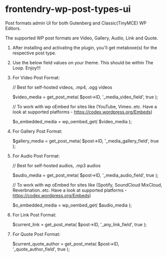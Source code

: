 # frontendry-wp-post-types-ui
Post formats admin UI for both Gutenberg and Classic(TinyMCE) WP Editors.

The supported WP post formats are Video, Gallery, Audio, Link and Quote.

1. After installing and activating the plugin, you'll get metaboxe(s) for the respective post type.  
2. Use the below field values on your theme. This should be within The Loop. Enjoy!!!

1. For Video Post Format:

    // Best for self-hosted videos, .mp4, .ogg videos

    $video_media = get_post_meta( $post->ID, '_media_video_field', true );

    // To work with wp oEmbed for sites like (YouTube, Vimeo..etc. Have a look at supported platforms - https://codex.wordpress.org/Embeds)

    $o_embedded_media = wp_oembed_get( $video_media );


2. For Gallery Post Format:

    $gallery_media = get_post_meta( $post->ID, '_media_gallery_field', true );

3. For Audio Post Format:

    // Best for self-hosted audios, .mp3 audios

    $audio_media = get_post_meta( $post->ID, '_media_audio_field', true );

    // To work with wp oEmbed for sites like (Spotify, SoundCloud MixCloud, Reverbnation..etc. Have a look at supported platforms - https://codex.wordpress.org/Embeds)

    $o_embedded_media = wp_oembed_get( $audio_media );


4. For Link Post Format:

    $current_link = get_post_meta( $post->ID, '_any_link_field', true );


5. For Quote Post Format:

    $current_quote_author = get_post_meta( $post->ID, '_quote_author_field', true );
